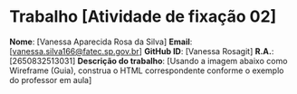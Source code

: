 # Trabalho [Atividade de fixação 02]
**Nome**: [Vanessa Aparecida Rosa da Silva]
**Email**: [vanessa.silva166@fatec.sp.gov.br]
**GitHub ID**: [Vanessa Rosagit]
**R.A.**: [2650832513031]
**Descrição do trabalho**:
[Usando a imagem abaixo como Wireframe (Guia), construa o HTML correspondente conforme o
exemplo do professor em aula]